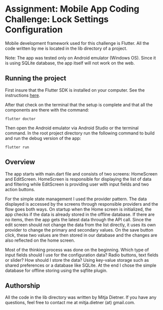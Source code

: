 # Assignment: Mobile App Coding Challenge: Lock Settings Configuration

Mobile development framework used for this challenge is Flutter. All the code written by me is located in the lib directory of a project.

Note: The app was tested only on Android emulator (Windows OS). Since it is using SQLite database, the app itself will not work on the web.

## Running the project

First insure that the Flutter SDK is installed on your computer. See the instructions [here](https://docs.flutter.dev/get-started/install/).

After that check on the terminal that the setup is complete and that all the components are there with the command:

`flutter doctor`

Then open the Android emulator via Android Studio or the terminal command. In the root project directory run the following command to build and run the debug version of the app:

`flutter run`

## Overview

The app starts with main.dart file and consists of two screens: HomeScreen and EditScreen.
HomeScreen is responsible for displaying the list of data and filtering while EditScreen is providing user with input fields and two action buttons.

For the simple state management I used the provider pattern. The data displayed is accessed by the screens through responsible providers and the flow goes both ways. On startup when the Home screen is initialized, the app checks if the data is already stored in the offline database. If there are no items, then the app gets the latest data through the API call.
Since the edit screen should not change the data from the list directly, it uses its own provider to change the primary and secondary values. On the save button click, these two values are then stored in our database and the changes are also reflected on the home screen.

Most of the thinking process was done on the beginning. Which type of input fields should I use for the configuration data? Radio buttons, text fields or slider? How should I store the data? Using key-value storage such as shared preferences or a database like SQLite. At the end I chose the simple database for offline storing using the sqflite plugin.

## Authorship
All the code in the lib directory was written by Mitja Dietner.
If you have any questions, feel free to contact me at mitja.dietner (at) gmail.com.